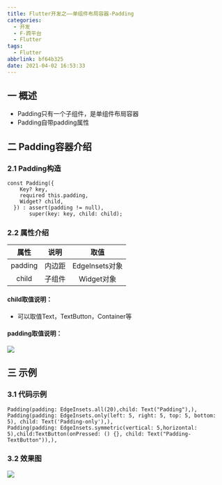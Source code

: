 ```yaml
---
title: Flutter开发之——单组件布局容器-Padding
categories:
  - 开发
  - F-跨平台
  - Flutter
tags:
  - Flutter
abbrlink: bf64b325
date: 2021-04-02 16:53:33
---
```

## 一 概述

* Padding只有一个子组件，是单组件布局容器
* Padding自带padding属性

<!--more-->

## 二 Padding容器介绍

### 2.1 Padding构造

```
const Padding({
    Key? key,
    required this.padding,
    Widget? child,
  }) : assert(padding != null),
       super(key: key, child: child);
```

### 2.2 属性介绍

|  属性   |  说明  |      取值      |
| :-----: | :----: | :------------: |
| padding | 内边距 | EdgeInsets对象 |
|  child  | 子组件 |   Widget对象   |

#### child取值说明：

* 可以取值Text，TextButton，Container等

#### padding取值说明：
![][1]


## 三 示例

### 3.1 代码示例

```
Padding(padding: EdgeInsets.all(20),child: Text("Padding"),),
Padding(padding: EdgeInsets.only(left: 5, right: 5, top: 5, bottom: 5), child: Text('Padding-only'),),
Padding(padding: EdgeInsets.symmetric(vertical: 5,horizontal: 5),child:TextButton(onPressed: () {}, child: Text("Padding-TextButton")),),
```

### 3.2 效果图
![][2]


[1]:https://fastly.jsdelivr.net/gh/PGzxc/CDN@master/blog-flutter/flutter-padding-property-method.png
[2]:https://fastly.jsdelivr.net/gh/PGzxc/CDN@master/blog-flutter/flutter-padding-sample.png